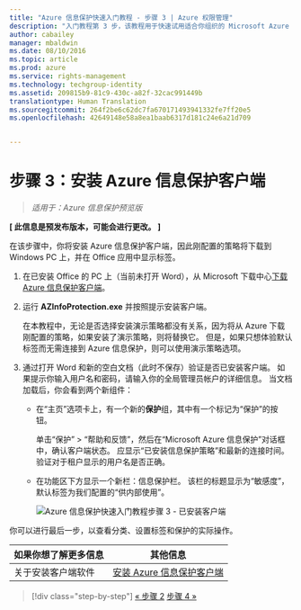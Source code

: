 ```yaml
---
title: "Azure 信息保护快速入门教程 - 步骤 3 | Azure 权限管理"
description: "入门教程第 3 步，该教程用于快速试用适合你组织的 Microsoft Azure 信息保护，只需 4 个步骤，所需时间不到 15 分钟。"
author: cabailey
manager: mbaldwin
ms.date: 08/10/2016
ms.topic: article
ms.prod: azure
ms.service: rights-management
ms.technology: techgroup-identity
ms.assetid: 209815b9-81c9-430c-a82f-32cac991449b
translationtype: Human Translation
ms.sourcegitcommit: 264f2be6c62dc7fa670171493941332fe7ff20e5
ms.openlocfilehash: 42649148e58a8ea1baab6317d181c24e6a21d709


---
```


# 步骤 3：安装 Azure 信息保护客户端 

>*适用于：Azure 信息保护预览版*

**[ 此信息是预发布版本，可能会进行更改。 ]**

在该步骤中，你将安装 Azure 信息保护客户端，因此刚配置的策略将下载到 Windows PC 上，并在 Office 应用中显示标签。 

1. 在已安装 Office 的 PC 上（当前未打开 Word），从 Microsoft 下载中心[下载 Azure 信息保护客户端](https://www.microsoft.com/en-us/download/details.aspx?id=53018)。 

2. 运行 **AZInfoProtection.exe** 并按照提示安装客户端。

    在本教程中，无论是否选择安装演示策略都没有关系，因为将从 Azure 下载刚配置的策略，如果安装了演示策略，则将替换它。 但是，如果只想体验默认标签而无需连接到 Azure 信息保护，则可以使用演示策略选项。 

3. 通过打开 Word 和新的空白文档（此时不保存）验证是否已安装客户端。 如果提示你输入用户名和密码，请输入你的全局管理员帐户的详细信息。 当文档加载后，你会看到两个新组件：

    - 在“主页”选项卡上，有一个新的**保护**组，其中有一个标记为“保护”的按钮。

        单击“保护” > “帮助和反馈”，然后在“Microsoft Azure 信息保护”对话框中，确认客户端状态。 应显示“已安装信息保护策略”和最新的连接时间。 验证对于租户显示的用户名是否正确。

    - 在功能区下方显示一个新栏：信息保护栏。 该栏的标题显示为“敏感度”，默认标签为我们配置的“供内部使用”。 
    
        ![Azure 信息保护快速入门教程步骤 3 - 已安装客户端](../media/word2013-callouts2.png)

你可以进行最后一步，以查看分类、设置标签和保护的实际操作。

|如果你想了解更多信息|其他信息|
|--------------------------------|--------------------------|
|关于安装客户端软件|[安装 Azure 信息保护客户端](info-protect-client.md)|


>[!div class="step-by-step"]
[&#171; 步骤 2](infoprotect-tutorial-step2.md)
[步骤 4 &#187;](infoprotect-tutorial-step4.md)


<!--HONumber=Aug16_HO2-->


